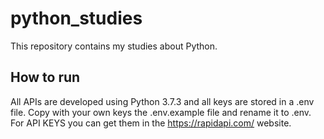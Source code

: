 # python_studies

This repository contains my studies about Python.

## How to run

All APIs are developed using Python 3.7.3 and all keys are stored in a .env file.
Copy with your own keys the .env.example file and rename it to .env.
For API KEYS you can get them in the https://rapidapi.com/ website.
